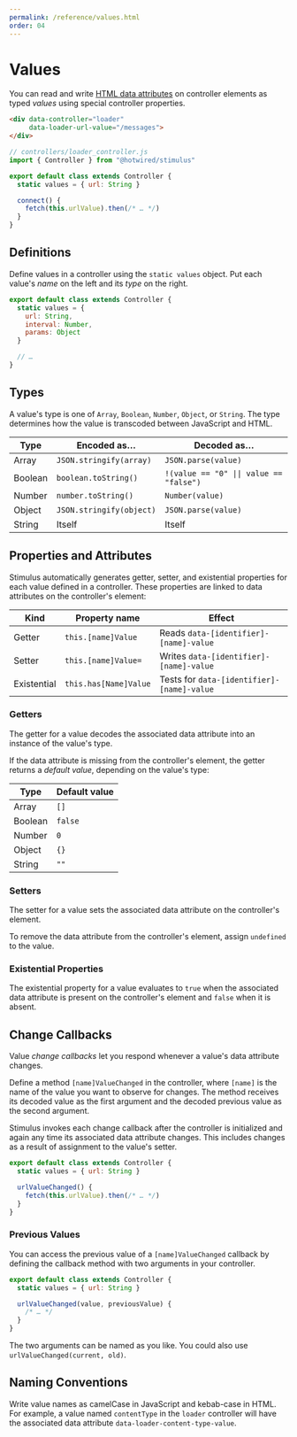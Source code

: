 ```yaml
---
permalink: /reference/values.html
order: 04
---
```


# Values

You can read and write [HTML data attributes](https://developer.mozilla.org/en-US/docs/Web/HTML/Global_attributes/data-*) on controller elements as typed _values_ using special controller properties.

<meta data-controller="callout" data-callout-text-value="data-loader-url-value=&quot;/messages&quot;">

```html
<div data-controller="loader"
     data-loader-url-value="/messages">
</div>
```

<meta data-controller="callout" data-callout-text-value="static values = { url: String }">
<meta data-controller="callout" data-callout-text-value="this.urlValue">

```js
// controllers/loader_controller.js
import { Controller } from "@hotwired/stimulus"

export default class extends Controller {
  static values = { url: String }

  connect() {
    fetch(this.urlValue).then(/* … */)
  }
}
```

## Definitions

Define values in a controller using the `static values` object. Put each value's _name_ on the left and its _type_ on the right.

```js
export default class extends Controller {
  static values = {
    url: String,
    interval: Number,
    params: Object
  }

  // …
}
```

## Types

A value's type is one of `Array`, `Boolean`, `Number`, `Object`, or `String`. The type determines how the value is transcoded between JavaScript and HTML.

Type | Encoded as… | Decoded as…
---- | ----------- | -----------
Array | `JSON.stringify(array)` | `JSON.parse(value)`
Boolean | `boolean.toString()` | `!(value == "0" \|\| value == "false")`
Number | `number.toString()` | `Number(value)`
Object | `JSON.stringify(object)` | `JSON.parse(value)`
String | Itself | Itself

## Properties and Attributes

Stimulus automatically generates getter, setter, and existential properties for each value defined in a controller. These properties are linked to data attributes on the controller's element:

Kind | Property name | Effect
---- | ------------- | ------
Getter | `this.[name]Value` | Reads `data-[identifier]-[name]-value`
Setter | `this.[name]Value=` | Writes `data-[identifier]-[name]-value`
Existential | `this.has[Name]Value` | Tests for `data-[identifier]-[name]-value`

### Getters

The getter for a value decodes the associated data attribute into an instance of the value's type.

If the data attribute is missing from the controller's element, the getter returns a _default value_, depending on the value's type:

Type | Default value
---- | -------------
Array | `[]`
Boolean | `false`
Number | `0`
Object | `{}`
String | `""`

### Setters

The setter for a value sets the associated data attribute on the controller's element.

To remove the data attribute from the controller's element, assign `undefined` to the value.

### Existential Properties

The existential property for a value evaluates to `true` when the associated data attribute is present on the controller's element and `false` when it is absent.

## Change Callbacks

Value _change callbacks_ let you respond whenever a value's data attribute changes.

Define a method `[name]ValueChanged` in the controller, where `[name]` is the name of the value you want to observe for changes. The method receives its decoded value as the first argument and the decoded previous value as the second argument.

Stimulus invokes each change callback after the controller is initialized and again any time its associated data attribute changes. This includes changes as a result of assignment to the value's setter.

```js
export default class extends Controller {
  static values = { url: String }

  urlValueChanged() {
    fetch(this.urlValue).then(/* … */)
  }
}
```

### Previous Values

You can access the previous value of a `[name]ValueChanged` callback by defining the callback method with two arguments in your controller.

```js
export default class extends Controller {
  static values = { url: String }

  urlValueChanged(value, previousValue) {
    /* … */
  }
}
```

The two arguments can be named as you like. You could also use `urlValueChanged(current, old)`.

## Naming Conventions

Write value names as camelCase in JavaScript and kebab-case in HTML. For example, a value named `contentType` in the `loader` controller will have the associated data attribute `data-loader-content-type-value`.
